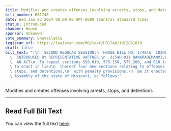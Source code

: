 ```yaml
---
title: Modifies and creates offenses involving arrests, stops, and detentions
bill_number: HB1748
date: Wed Jan 03 2024 00:00:00 GMT-0600 (Central Standard Time)
status: Introduced
chamber: House
sponsor: Unknown
vote_summary: Unavailable
legiscan_url: https://legiscan.com/MO/text/HB1748/id/2861818
draft: false
bill_text: "|\n  SECOND REGULAR SESSION\n  HOUSE BILL NO. 1748\n  102ND GENERAL ASSEMBLY\n\
  \  INTRODUCED BY REPRESENTATIVE HAFFNER.\n  3154H.01I DANARADEMANMILLER,ChiefClerk\n\
  \  AN ACT\n  To repeal sections 558.019, 575.150, 575.200, and 610.140, RSMo, and\
  \ to enact in lieu\n  thereof four new sections relating to offenses involving arrests,\
  \ stops, and detentions,\n  with penalty provisions.\n  Be it enacted by the General\
  \ Assembly of the state of Missouri, as follows:"
---
```

Modifies and creates offenses involving arrests, stops, and detentions

---

## Read Full Bill Text

You can view the full text [here](https://legiscan.com/MO/text/HB1748/id/2861818).
